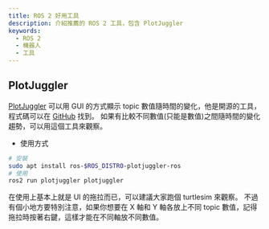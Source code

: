 ```yaml
---
title: ROS 2 好用工具
description: 介紹推薦的 ROS 2 工具，包含 PlotJuggler
keywords:
  - ROS 2
  - 機器人
  - 工具
---
```


## PlotJuggler

[PlotJuggler](https://plotjuggler.io/) 可以用 GUI 的方式顯示 topic 數值隨時間的變化，他是開源的工具，程式碼可以在 [GitHub](https://github.com/facontidavide/PlotJuggler) 找到。
如果有比較不同數值(只能是數值)之間隨時間的變化趨勢，可以用這個工具來觀察。

* 使用方式

```bash
# 安裝
sudo apt install ros-$ROS_DISTRO-plotjuggler-ros
# 使用
ros2 run plotjuggler plotjuggler
```

在使用上基本上就是 UI 的拖拉而已，可以建議大家跑個 turtlesim 來觀察。
不過有個小地方要特別注意，如果你想要在 X 軸和 Y 軸各放上不同 topic 數值，記得拖拉時按著右鍵，這樣才能在不同軸放不同數值。
